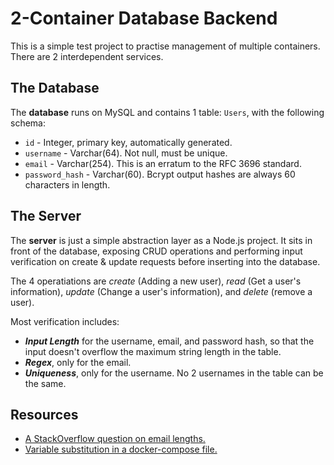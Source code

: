 # 2-Container Database Backend

This is a simple test project to practise management of multiple containers. There are 2 interdependent services.

## The Database

The **database** runs on MySQL and contains 1 table: `Users`, with the following schema:
- `id` - Integer, primary key, automatically generated.
- `username` - Varchar(64). Not null, must be unique.
- `email` - Varchar(254). This is an erratum to the RFC 3696 standard.
- `password_hash` - Varchar(60). Bcrypt output hashes are always 60 characters in length.

## The Server

The **server** is just a simple abstraction layer as a  Node.js project. It sits in front of the database, exposing CRUD operations and performing input verification on create & update requests before inserting into the database.

The 4 operatiations are *create* (Adding a new user), *read* (Get a user's information), *update* (Change a user's information), and *delete* (remove a user).

 Most verification includes:
- ***Input Length*** for the username, email, and password hash, so that the input doesn't overflow the maximum string length in the table.
- ***Regex***, only for the email.
- ***Uniqueness***, only for the username. No 2 usernames in the table can be the same.

## Resources

- [A StackOverflow question on email lengths.](https://stackoverflow.com/questions/386294/what-is-the-maximum-length-of-a-valid-email-address)
- [Variable substitution in a docker-compose file.](https://docs.docker.com/compose/compose-file/compose-file-v3/#variable-substitution)